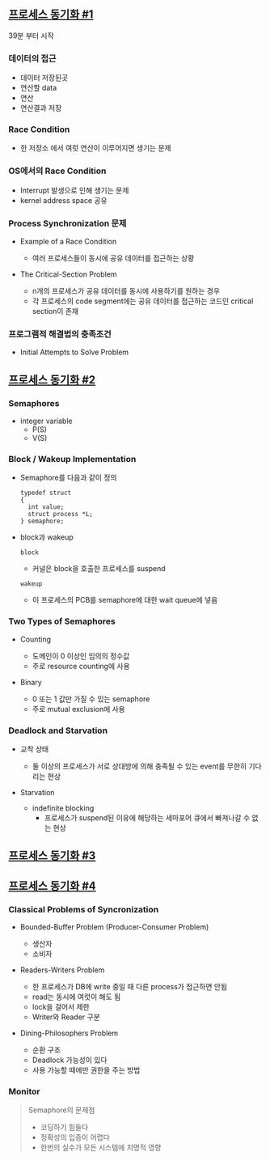 ## [프로세스 동기화 #1](https://core.ewha.ac.kr/publicview/C0101020140401134252676046?vmode=f)
39분 부터 시작

### 데이터의 접근

- 데이터 저장된곳
- 연산할 data
- 연산
- 연산결과 저장

### Race Condition

- 한 저장소 에서 여럿 연산이 이루어지면 생기는 문제



### OS에서의 Race Condition

- Interrupt 발생으로 인해 생기는 문제
- kernel address space 공유

### Process Synchronization 문제

- Example of a Race Condition

  - 여러 프로세스들이 동시에 공유 데이터를 접근하는 상황

- The Critical-Section Problem

  - n개의 프로세스가 공유 데이터를 동시에 사용하기를 원하는 경우
  - 각 프로세스의 code segment에는 공유 데이터를 접근하는 코드인 critical section이 존재

  

### 프로그램적 해결법의 충족조건

- Initial Attempts to Solve Problem

## [프로세스 동기화 #2](https://core.ewha.ac.kr/publicview/C0101020140404151340260748?vmode=f)

### Semaphores

- integer variable
  - P(S)
  - V(S)




### Block / Wakeup Implementation

- Semaphore를 다음과 같이 정의

  ```
  typedef struct
  {
  	int value;
  	struct process *L;
  } semaphore;
  ```

- block과 wakeup

  `block`

  * 커널은 block을 호출한 프로세스를 suspend

  `wakeup`

  * 이 프로세스의 PCB를 semaphore에 대한 wait queue에 넣음

### Two Types of Semaphores

- Counting
  - 도메인이 0 이상인 임의의 정수값
  - 주로 resource counting에 사용

- Binary
  - 0 또는 1 값만 가질 수 있는 semaphore
  - 주로 mutual exclusion에 사용


### Deadlock and Starvation

- 교착 상태
  - 둘 이상의 프로세스가 서로 상대방에 의해 충족될 수 있는 event를 무한히 기다리는 현상

- Starvation
  - indefinite blocking
    - 프로세스가 suspend된 이유에 해당하는 세마포어 큐에서 빠져나갈 수 없는 현상


## [프로세스 동기화 #3](https://core.ewha.ac.kr/publicview/C0101020140408134626290222?vmode=f)

## [프로세스 동기화 #4](https://core.ewha.ac.kr/publicview/C0101020140411143154161543?vmode=f)

### Classical Problems of Syncronization

- Bounded-Buffer Problem (Producer-Consumer Problem)
  - 생산자
  - 소비자

- Readers-Writers Problem
  - 한 프로세스가 DB에 write 중일 때 다른 process가 접근하면 안됨
  - read는 동시에 여럿이 해도 됨
  - lock을 걸어서 제한
  - Writer와 Reader 구분

- Dining-Philosophers Problem
  - 순환 구조
  - Deadlock 가능성이 있다
  - 사용 가능할 때에만 권한을 주는 방법


### Monitor

> Semaphore의 문제점
>
> * 코딩하기 힘들다
> * 정확성의 입증이 어렵다
> * 한번의 실수가 모든 시스템에 치명적 영향